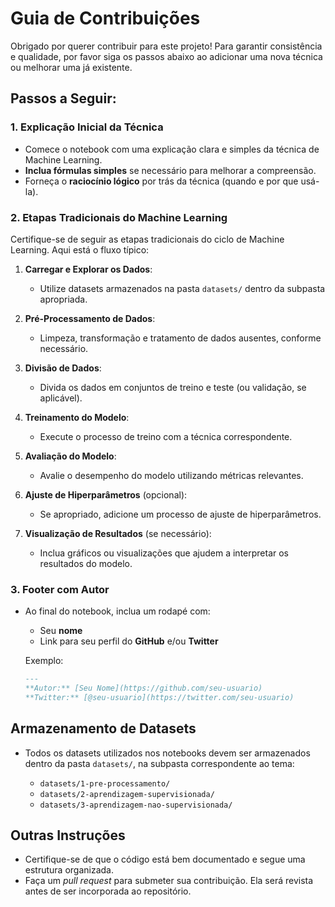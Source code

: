 # Guia de Contribuições

Obrigado por querer contribuir para este projeto! Para garantir consistência e qualidade, por favor siga os passos abaixo ao adicionar uma nova técnica ou melhorar uma já existente.

## Passos a Seguir:

### 1. Explicação Inicial da Técnica
- Comece o notebook com uma explicação clara e simples da técnica de Machine Learning.
- **Inclua fórmulas simples** se necessário para melhorar a compreensão.
- Forneça o **raciocínio lógico** por trás da técnica (quando e por que usá-la).

### 2. Etapas Tradicionais do Machine Learning
Certifique-se de seguir as etapas tradicionais do ciclo de Machine Learning. Aqui está o fluxo típico:

1. **Carregar e Explorar os Dados**:
   - Utilize datasets armazenados na pasta `datasets/` dentro da subpasta apropriada.
   
2. **Pré-Processamento de Dados**:
   - Limpeza, transformação e tratamento de dados ausentes, conforme necessário.
   
3. **Divisão de Dados**:
   - Divida os dados em conjuntos de treino e teste (ou validação, se aplicável).

4. **Treinamento do Modelo**:
   - Execute o processo de treino com a técnica correspondente.

5. **Avaliação do Modelo**:
   - Avalie o desempenho do modelo utilizando métricas relevantes.

6. **Ajuste de Hiperparâmetros** (opcional):
   - Se apropriado, adicione um processo de ajuste de hiperparâmetros.

7. **Visualização de Resultados** (se necessário):
   - Inclua gráficos ou visualizações que ajudem a interpretar os resultados do modelo.

### 3. Footer com Autor
- Ao final do notebook, inclua um rodapé com:
  - Seu **nome**
  - Link para seu perfil do **GitHub** e/ou **Twitter**

  Exemplo:
  ```markdown
  ---
  **Autor:** [Seu Nome](https://github.com/seu-usuario)  
  **Twitter:** [@seu-usuario](https://twitter.com/seu-usuario)

## Armazenamento de Datasets

- Todos os datasets utilizados nos notebooks devem ser armazenados dentro da pasta `datasets/`, na subpasta correspondente ao tema:

   - `datasets/1-pre-processamento/`
   - `datasets/2-aprendizagem-supervisionada/`
   - `datasets/3-aprendizagem-nao-supervisionada/`

## Outras Instruções

- Certifique-se de que o código está bem documentado e segue uma estrutura organizada.
- Faça um _pull request_ para submeter sua contribuição. Ela será revista antes de ser incorporada ao repositório.

